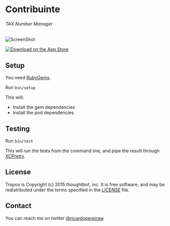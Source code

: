 Contribuinte
============
###### TAX Number Manager

![ScreenShot](https://www.dropbox.com/s/s90lqgb6weo45xs/iOS%20Simulator%20Screen%20Shot%2011%20Jan%202015%2005.30.55.png?raw=1)

[![Download on the App Store](http://troposweather.com/assets/images/app-store-badge-5eb1a238.svg)](https://itunes.apple.com/us/app/contribuinte-garantia-do-nif/id957168333?mt=8)

Setup
-----

You need [RubyGems](https://rubygems.org).

Run `bin/setup`

This will:

- Install the gem dependencies
- Install the pod dependencies

Testing
-------

Run `bin/test`

This will run the tests from the command line, and pipe the result through
[XCPretty](https://github.com/supermarin/xcpretty).

License
-------

Tropos is Copyright (c) 2015 thoughtbot, inc. It is free software,
and may be redistributed under the terms specified in the [LICENSE] file.

[LICENSE]: /LICENSE.md

Contact
-------

You can reach me on twitter [@ricardopereiraw](https://twitter.com/ricardopereiraw).
